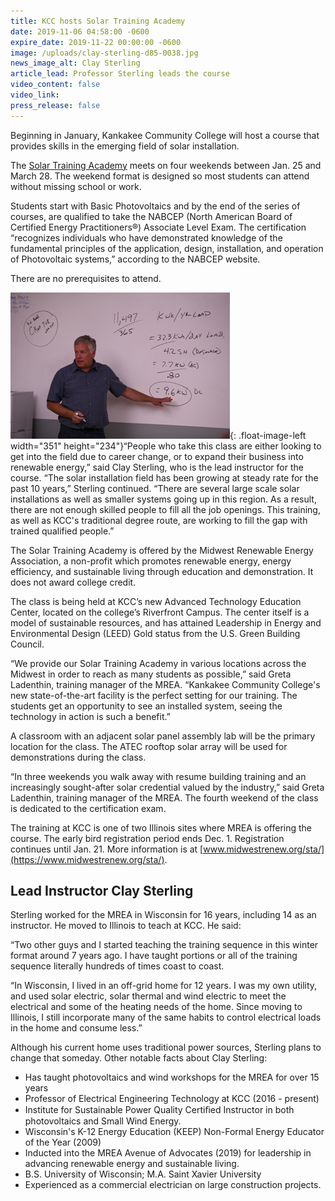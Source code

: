 ```yaml
---
title: KCC hosts Solar Training Academy
date: 2019-11-06 04:58:00 -0600
expire_date: 2019-11-22 00:00:00 -0600
image: /uploads/clay-sterling-d85-0038.jpg
news_image_alt: Clay Sterling
article_lead: Professor Sterling leads the course
video_content: false
video_link:
press_release: false
---
```


Beginning in January, Kankakee Community College will host a course that provides skills in the emerging field of solar installation.&nbsp;

The [Solar Training Academy](http://www.kcc.edu/future/choosing/occupational/electech/Documents/STA-2020-flyer.pdf) meets on four weekends between Jan. 25 and March 28. The weekend format is designed so most students can attend without missing school or work.&nbsp;

Students start with Basic Photovoltaics and by the end of the series of courses, are qualified to take the NABCEP (North American Board of Certified Energy Practitioners&reg;) Associate Level Exam. The certification “recognizes individuals who have demonstrated knowledge of the fundamental principles of the application, design, installation, and operation of Photovoltaic systems,” according to the NABCEP website.

There are no prerequisites to attend.

![](/uploads/clay-sterling-d85-0038---copy-1.jpg){: .float-image-left width="351" height="234"}“People who take this class are either looking to get into the field due to career change, or to expand their business into renewable energy,” said Clay Sterling, who is the lead instructor for the course. “The solar installation field has been growing at steady rate for the past 10 years,” Sterling continued. “There are several large scale solar installations as well as smaller systems going up in this region. As a result, there are not enough skilled people to fill all the job openings. This training, as well as KCC's traditional degree route, are working to fill the gap with trained qualified people.”

The Solar Training Academy is offered by the Midwest Renewable Energy Association, a non-profit which promotes renewable energy, energy efficiency, and sustainable living through education and demonstration. It does not award college credit.

The class is being held at KCC’s new Advanced Technology Education Center, located on the college’s Riverfront Campus. The center itself is a model of sustainable resources, and has attained Leadership in Energy and Environmental Design (LEED) Gold status from the U.S. Green Building Council.

“We provide our Solar Training Academy in various locations across the Midwest in order to reach as many students as possible,” said Greta Ladenthin, training manager of the MREA. “Kankakee Community College's new state-of-the-art facility is the perfect setting for our training. The students get an opportunity to see an installed system, seeing the technology in action is such a benefit.”

A classroom with an adjacent solar panel assembly lab will be the primary location for the class. The ATEC rooftop solar array will be used for demonstrations during the class.

“In three weekends you walk away with resume building training and an increasingly sought-after solar credential valued by the industry,” said Greta Ladenthin, training manager of the MREA. The fourth weekend of the class is dedicated to the certification exam.

The training at KCC is one of two Illinois sites where MREA is offering the course. The early bird registration period ends Dec. 1. Registration continues until Jan. 21. More information is at [www.midwestrenew.org/sta/](https://www.midwestrenew.org/sta/).

## Lead Instructor Clay Sterling

Sterling worked for the MREA in Wisconsin for 16 years, including 14 as an instructor. He moved to Illinois to teach at KCC. He said:&nbsp;

“Two other guys and I started teaching the training sequence in this winter format around 7 years ago. I have taught portions or all of the training sequence literally hundreds of times coast to coast.

“In Wisconsin, I lived in an off-grid home for 12 years. I was my own utility, and used solar electric, solar thermal and wind electric to meet the electrical and some of the heating needs of the home. Since moving to Illinois, I still incorporate many of the same habits to control electrical loads in the home and consume less.”

Although his current home uses traditional power sources, Sterling plans to change that someday. Other notable facts about Clay Sterling:

* Has taught photovoltaics and wind workshops for the MREA for over 15 years
* Professor of Electrical Engineering Technology at KCC (2016 - present)
* Institute for Sustainable Power Quality Certiﬁed Instructor in both photovoltaics and Small Wind Energy.&nbsp;
* Wisconsin's K-12 Energy Education (KEEP) Non-Formal Energy Educator of the Year (2009)
* Inducted into the MREA Avenue of Advocates (2019) for leadership in advancing renewable energy and sustainable living.
* B.S. University of Wisconsin; M.A. Saint Xavier University
* Experienced as a commercial electrician on large construction projects.